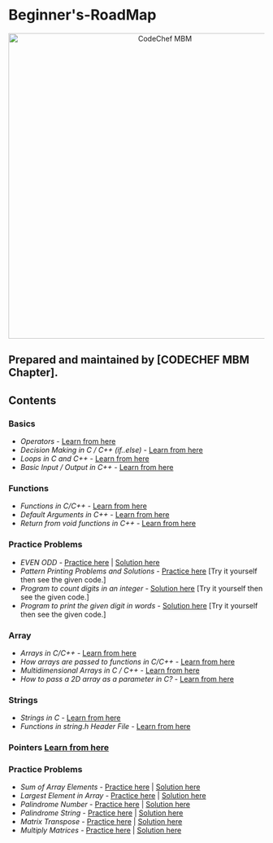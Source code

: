 # Beginner's-RoadMap
<p align="center">
<img alt="CodeChef MBM" src="images/codechef-mbm.png" height="600">
</p>

## Prepared and maintained by [CODECHEF MBM Chapter].
## Contents

### **Basics**
* *Operators* -  [Learn from here](https://www.youtube.com/playlist?list=PLCvBE7NDS5Bn_lppJzf04NUX44o3GMLjO)
* *Decision Making in C / C++ (if..else)* -  [Learn from here](https://www.geeksforgeeks.org/decision-making-c-c-else-nested-else/?ref=lbp)
* *Loops in C and C++* -  [Learn from here](https://www.geeksforgeeks.org/loops-in-c-and-cpp/?ref=lbp)
* *Basic Input / Output in C++* -  [Learn from here](https://www.geeksforgeeks.org/basic-input-output-c/?ref=lbp)

### **Functions**
* *Functions in C/C++* -  [Learn from here](https://www.geeksforgeeks.org/functions-in-c/?ref=lbp)
* *Default Arguments in C++* -  [Learn from here](https://www.geeksforgeeks.org/default-arguments-c/?ref=lbp)
* *Return from void functions in C++* -  [Learn from here](https://www.geeksforgeeks.org/return-void-functions-c/?ref=lbp)

### **Practice Problems**
* *EVEN ODD* -  [Practice here](https://www.hackerearth.com/problem/algorithm/even-odd-3-f509373c/submissions/) | [Solution here](https://www.hackerearth.com/submission/44823658/)
* *Pattern Printing Problems and Solutions* -  [Practice here](https://www.programiz.com/c-programming/examples/pyramid-pattern) [Try it yourself then see the given code.]
* *Program to count digits in an integer* -  [Solution here](https://www.geeksforgeeks.org/program-count-digits-integer-3-different-methods/) [Try it yourself then see the given code.]
* *Program to print the given digit in words* -  [Solution here](https://www.geeksforgeeks.org/program-to-print-the-given-digit-in-words/) [Try it yourself then see the given code.]


### **Array**
* *Arrays in C/C++* -  [Learn from here](https://www.geeksforgeeks.org/arrays-in-c-cpp/?ref=lbp)
* *How arrays are passed to functions in C/C++* -  [Learn from here](https://www.geeksforgeeks.org/how-arrays-are-passed-to-functions-in-cc/)
* *Multidimensional Arrays in C / C++* -  [Learn from here](https://www.geeksforgeeks.org/multidimensional-arrays-c-cpp/?ref=lbp)
* *How to pass a 2D array as a parameter in C?* -  [Learn from here](https://www.geeksforgeeks.org/pass-2d-array-parameter-c/?ref=lbp)

### **Strings**
* *Strings in C* -  [Learn from here](https://www.geeksforgeeks.org/strings-in-c-2/)
* *Functions in string.h Header File* -  [Learn from here](https://www.programiz.com/c-programming/library-function/string.h)

### **Pointers** [Learn from here](https://www.youtube.com/playlist?list=PL2_aWCzGMAwLZp6LMUKI3cc7pgGsasm2_)



### **Practice Problems**
* *Sum of Array Elements* -  [Practice here](https://practice.geeksforgeeks.org/problems/sum-of-array-elements2502/1/?category[]=Arrays&page=1&query=category[]Arrayspage1) | [Solution here](https://www.geeksforgeeks.org/program-find-sum-elements-given-array/)
* *Largest Element in Array* -  [Practice here](https://practice.geeksforgeeks.org/problems/largest-element-in-array/0) | [Solution here](https://www.geeksforgeeks.org/c-program-find-largest-element-array/)
* *Palindrome Number* -  [Practice here](https://practice.geeksforgeeks.org/problems/palindrome0746/1) | [Solution here](https://www.geeksforgeeks.org/check-if-a-number-is-palindrome/)
* *Palindrome String* -  [Practice here](https://practice.geeksforgeeks.org/problems/palindrome-string0817/1/?category[]=Strings&page=1&query=category[]Stringspage1) | [Solution here](https://www.geeksforgeeks.org/c-program-check-given-string-palindrome/)
* *Matrix Transpose* -  [Practice here](https://www.hackerearth.com/practice/data-structures/arrays/multi-dimensional/practice-problems/algorithm/transpose/) | [Solution here](https://www.hackerearth.com/submission/45360805/)
* *Multiply Matrices* -  [Practice here](https://practice.geeksforgeeks.org/problems/multiply-matrices/1) | [Solution here](https://www.geeksforgeeks.org/c-program-multiply-two-matrices/)
